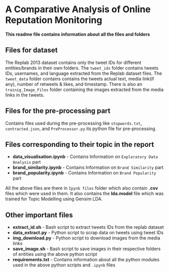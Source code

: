 # A Comparative Analysis of Online Reputation Monitoring

**This readme file contains information about all the files and folders**

## Files for dataset

The Replab 2013 dataset contains only the tweet IDs for different entities/brands in their own folders. The `tweet_ids` folder contains tweets IDs, usernames, and language extracted from the Replab dataset files. The `tweet_data` folder contains contains the tweets actual text, media link(if any), number of retweets & likes, and timestamp. There is also an `trainig_Image_Files` folder containing the images extracted from the media links in the tweets. 

## Files for the pre-processing part

Contains files used during the pre-processing like `stopwords.txt`, `contracted.json`, and `PreProcessor.py` its python file for pre-processing.

## Files corresponding to their topic in the report

- **data_visualisation.ipynb** - Contains Information on `Exploratory Data Analysis` part
- **brand_similarity.ipynb**   - Contains Information on `Brand Similarity` part
- **brand_popularity.ipynb**   - Contains Information on `Brand Popularity` part

All the above files are there in `Ipynb files` folder which also contain **.csv** files which were used in them.
It also contains the **lda.model** file which was trained for Topic Modelling using Gensim LDA.

## Other important files

- **extract_id.sh**    - Bash script to extract tweets IDs from the replab dataset
- **data_extract.py**  - Python script to scrap data on tweets using tweet IDs
- **img_download.py**  - Python script to download images from the media links
- **save_image.sh**    - Bash script to save images in their respective folders of entities using the above python script
- **requirements.txt** - Contains information about all the python modules used in the above python scripts and `.ipynb` files
